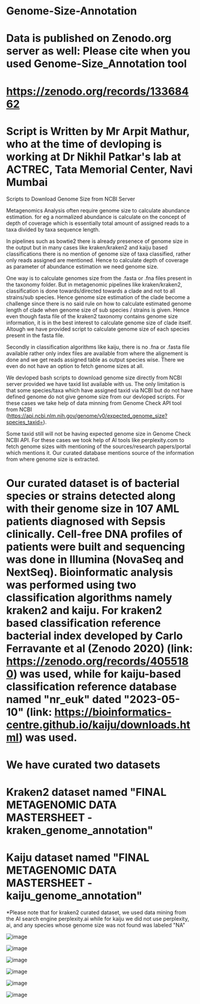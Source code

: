 # Genome-Size-Annotation

# Data is published on Zenodo.org server as well: Please cite when you used Genome-Size_Annotation tool 
# https://zenodo.org/records/13368462


# Script is Written by Mr Arpit Mathur, who at the time of devloping is working at Dr Nikhil Patkar's lab at ACTREC, Tata Memorial Center, Navi Mumbai


Scripts to Download Genome Size from NCBI Server 

Metagenomics Analysis often require genome size to calculate abundance estimation. for eg a normalized abundance is calculate on the concept of depth of coverage which is essentially total amount of assigned reads to a taxa divided by taxa sequence length. 

In pipelines such as bowtie2 there is already presenece of genome size in the output but in many cases like kraken/kraken2 and kaiju based classifications there is no mention of genome size of taxa classified, rather only reads assigned are mentioned. Hence to calculate depth of coverage as parameter of abundance estimation we need genome size. 

One way is to calculate genomes size from the .fasta or .fna files present in the taxonomy folder. But in metagenomic pipelines like kraken/kraken2, classification is done towards/directed towards a clade and not to all strains/sub species. Hence genome size estimation of the clade become a challenge since there is no said rule on how to calculate estimated genome length of clade when genome size of sub species / strains is given. Hence even though fasta file of the kraken2 taxonomy contains genome size information, it is in the best interest to calculate genome size of clade itself. Altough we have provided script to calculate genome size of each species present in the fasta file.  

Secondly in classification algorithms like kaiju, there is no .fna or .fasta file available rather only index files are available from where the alignement is done and we get reads assigned table as output species wise. There we even do not have an option to fetch genome sizes at all. 

We devloped bash scripts to download genome size directly from NCBI server provided we have taxid list available with us. The only limitation is that some species/taxa which have assigned taxid via NCBI but do not have defined genome do not give genome size from our devloped scripts. For these cases we take help of data minning from Genome Check API tool from NCBI (https://api.ncbi.nlm.nih.gov/genome/v0/expected_genome_size?species_taxid=<taxid>).  

Some taxid still will not be having expected genome size in Genome Check NCBI API.  For these cases we took help of AI tools like perplexity.com to fetch genome sizes with mentioning of the sources/research papers/portal which mentions it. Our curated database mentions source of the information from where genome size is extracted. 


# Our curated dataset is of bacterial species or strains detected along with their genome size in 107 AML patients diagnosed with Sepsis clinically. Cell-free DNA profiles of patients were built and sequencing was done in Illumina (NovaSeq and NextSeq). Bioinformatic analysis was performed using two classification algorithms namely kraken2 and kaiju. For kraken2  based classification reference bacterial index developed by Carlo Ferravante et al (Zenodo 2020)  (link: https://zenodo.org/records/4055180) was used, while for kaiju-based classification reference database named "nr_euk" dated "2023-05-10" (link: https://bioinformatics-centre.github.io/kaiju/downloads.html) was used.



# We have curated two datasets

# Kraken2 dataset named "FINAL METAGENOMIC DATA MASTERSHEET - kraken_genome_annotation"
# Kaiju dataset named "FINAL METAGENOMIC DATA MASTERSHEET - kaiju_genome_annotation"

*Please note that for kraken2 curated dataset, we used data mining from the AI search engine perplexity.ai while for kaiju we did not use perplexity, ai, and any species whose genome size was not found was labeled "NA"

![image](https://github.com/user-attachments/assets/a2733c74-9544-4b5d-841a-f0459022a865)


![image](https://github.com/user-attachments/assets/6006f78e-6af2-4149-b5b9-9fe946b66426)


![image](https://github.com/user-attachments/assets/53bea1d8-2dc5-4332-a2e9-8e9657c92e8c)

![image](https://github.com/user-attachments/assets/2756722f-a0f6-4285-8938-27d3745bb8f2)

![image](https://github.com/user-attachments/assets/fc948580-827a-47e4-8e85-084b1e2cea7d)

![image](https://github.com/user-attachments/assets/3723aff3-d0aa-4ba2-9fdf-0fbdd65d292c)

